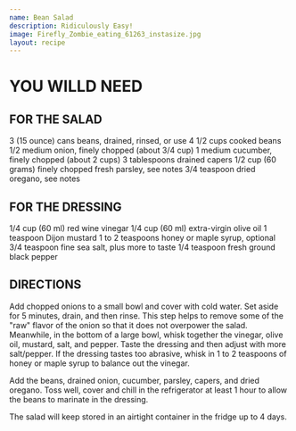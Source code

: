 ```yaml
---
name: Bean Salad
description: Ridiculously Easy!
image: Firefly_Zombie_eating_61263_instasize.jpg
layout: recipe
---
```


# YOU WILLD NEED
## FOR THE SALAD
3 (15 ounce) cans beans, drained, rinsed, or use 4 1/2 cups cooked beans
1/2 medium onion, finely chopped (about 3/4 cup)
1 medium cucumber, finely chopped (about 2 cups)
3 tablespoons drained capers
1/2 cup (60 grams) finely chopped fresh parsley, see notes
3/4 teaspoon dried oregano, see notes

## FOR THE DRESSING
1/4 cup (60 ml) red wine vinegar
1/4 cup (60 ml) extra-virgin olive oil
1 teaspoon Dijon mustard
1 to 2 teaspoons honey or maple syrup, optional
3/4 teaspoon fine sea salt, plus more to taste
1/4 teaspoon fresh ground black pepper

## DIRECTIONS
Add chopped onions to a small bowl and cover with cold water. Set aside for 5 minutes, drain, and then rinse. This step helps to remove some of the "raw" flavor of the onion
so that it does not overpower the salad.
Meanwhile, in the bottom of a large bowl, whisk together the vinegar, olive oil, mustard, salt, and pepper. Taste the dressing and then adjust with more salt/pepper. If
the dressing tastes too abrasive, whisk in 1 to 2 teaspoons of honey or maple syrup to balance out the vinegar.

Add the beans, drained onion, cucumber, parsley, capers, and dried oregano. Toss well, cover and chill in the refrigerator at least 1 hour to allow the beans to marinate in 
the dressing.

The salad will keep stored in an airtight container in the fridge up to 4 days.
